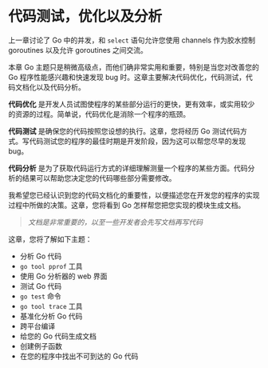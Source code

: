 # **代码测试，优化以及分析**

上一章讨论了 Go 中的并发，和 `select` 语句允许您使用 channels 作为胶水控制 goroutines 以及允许 goroutines 之间交流。

本章 Go 主题只是稍微高级点，而他们确非常实用和重要，特别是当您对改善您的 Go 程序性能感兴趣和快速发现 bug 时。这章主要解决代码优化，代码测试，代码文档化以及代码分析。

**代码优化** 是开发人员试图使程序的某些部分运行的更快，更有效率，或实用较少的资源的过程。简单说，代码优化是消除一个程序的瓶颈。

**代码测试** 是确保您的代码按照您设想的执行。这章，您将经历 Go 测试代码方式。写代码测试您的程序的最佳时期是开发阶段，因为这可以帮您尽早的发现 bug。

**代码分析** 是为了获取代码运行方式的详细理解测量一个程序的某些方面。代码分析的结果可以帮助您决定您的代码哪些部分需要修改。

我希望您已经认识到您的代码文档化的重要性，以便描述您在开发您的程序的实现过程中所做的决策。这章，您将看到 Go 怎样帮您把您实现的模块生成文档。

> *文档是非常重要的，以至一些开发者会先写文档再写代码*

这章，您将了解如下主题：

+ 分析 Go 代码
+ `go tool pprof` 工具
+ 使用 Go 分析器的 web 界面
+ 测试 Go 代码
+ `go test` 命令
+ `go tool trace` 工具
+ 基准化分析 Go 代码
+ 跨平台编译
+ 给您的 Go 代码生成文档
+ 创建例子函数
+ 在您的程序中找出不可到达的 Go 代码